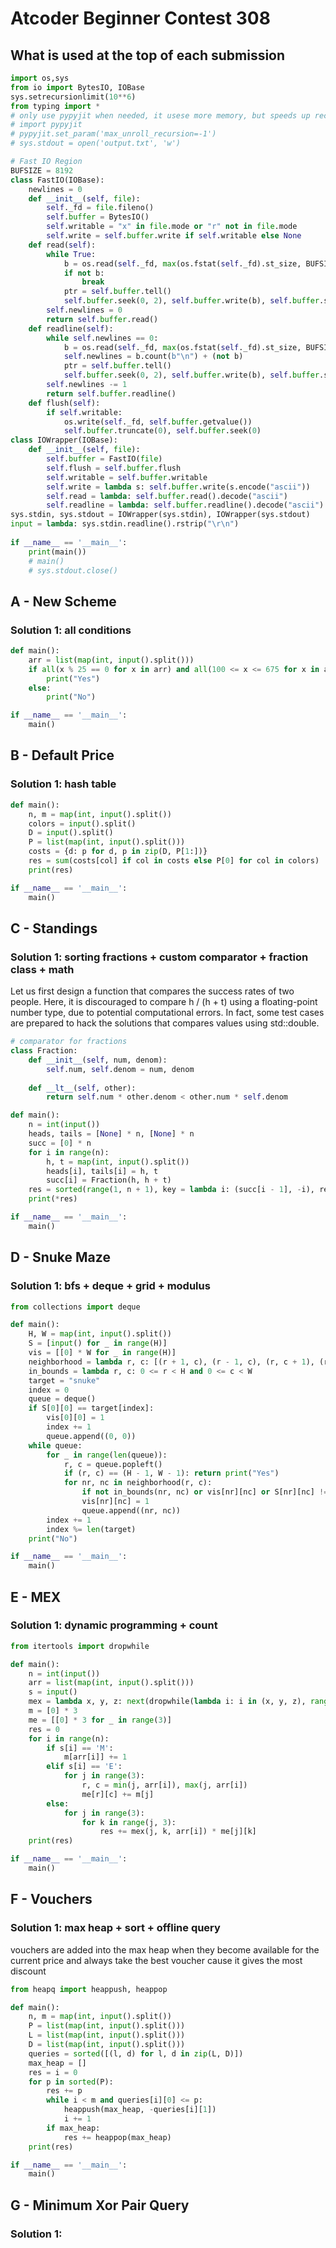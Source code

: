 # Atcoder Beginner Contest 308

## What is used at the top of each submission

```py
import os,sys
from io import BytesIO, IOBase
sys.setrecursionlimit(10**6)
from typing import *
# only use pypyjit when needed, it usese more memory, but speeds up recursion in pypy
# import pypyjit
# pypyjit.set_param('max_unroll_recursion=-1')
# sys.stdout = open('output.txt', 'w')

# Fast IO Region
BUFSIZE = 8192
class FastIO(IOBase):
    newlines = 0
    def __init__(self, file):
        self._fd = file.fileno()
        self.buffer = BytesIO()
        self.writable = "x" in file.mode or "r" not in file.mode
        self.write = self.buffer.write if self.writable else None
    def read(self):
        while True:
            b = os.read(self._fd, max(os.fstat(self._fd).st_size, BUFSIZE))
            if not b:
                break
            ptr = self.buffer.tell()
            self.buffer.seek(0, 2), self.buffer.write(b), self.buffer.seek(ptr)
        self.newlines = 0
        return self.buffer.read()
    def readline(self):
        while self.newlines == 0:
            b = os.read(self._fd, max(os.fstat(self._fd).st_size, BUFSIZE))
            self.newlines = b.count(b"\n") + (not b)
            ptr = self.buffer.tell()
            self.buffer.seek(0, 2), self.buffer.write(b), self.buffer.seek(ptr)
        self.newlines -= 1
        return self.buffer.readline()
    def flush(self):
        if self.writable:
            os.write(self._fd, self.buffer.getvalue())
            self.buffer.truncate(0), self.buffer.seek(0)
class IOWrapper(IOBase):
    def __init__(self, file):
        self.buffer = FastIO(file)
        self.flush = self.buffer.flush
        self.writable = self.buffer.writable
        self.write = lambda s: self.buffer.write(s.encode("ascii"))
        self.read = lambda: self.buffer.read().decode("ascii")
        self.readline = lambda: self.buffer.readline().decode("ascii")
sys.stdin, sys.stdout = IOWrapper(sys.stdin), IOWrapper(sys.stdout)
input = lambda: sys.stdin.readline().rstrip("\r\n")
                    
if __name__ == '__main__':
    print(main())
    # main()
    # sys.stdout.close()
```

## A - New Scheme 

### Solution 1: all conditions

```py
def main():
    arr = list(map(int, input().split()))
    if all(x % 25 == 0 for x in arr) and all(100 <= x <= 675 for x in arr) and all(y >= x for x, y in zip(arr, arr[1:])):
        print("Yes")
    else:
        print("No")

if __name__ == '__main__':
    main()
```

## B - Default Price 

### Solution 1: hash table

```py
def main():
    n, m = map(int, input().split())
    colors = input().split()
    D = input().split()
    P = list(map(int, input().split()))
    costs = {d: p for d, p in zip(D, P[1:])}
    res = sum(costs[col] if col in costs else P[0] for col in colors)
    print(res)

if __name__ == '__main__':
    main()
```

## C - Standings 

### Solution 1: sorting fractions + custom comparator + fraction class + math

Let us first design a function that compares the success rates of two people. Here, it is discouraged to compare h / (h + t)
using a floating-point number type, due to potential computational errors. In fact, some test cases are prepared to hack the solutions that compares values using std::double.

```py
# comparator for fractions
class Fraction:
    def __init__(self, num, denom):
        self.num, self.denom = num, denom
    
    def __lt__(self, other):
        return self.num * other.denom < other.num * self.denom

def main():
    n = int(input())
    heads, tails = [None] * n, [None] * n
    succ = [0] * n
    for i in range(n):
        h, t = map(int, input().split())
        heads[i], tails[i] = h, t
        succ[i] = Fraction(h, h + t)
    res = sorted(range(1, n + 1), key = lambda i: (succ[i - 1], -i), reverse = True)
    print(*res)

if __name__ == '__main__':
    main()
```

## D - Snuke Maze 

### Solution 1:  bfs + deque + grid + modulus

```py
from collections import deque

def main():
    H, W = map(int, input().split())
    S = [input() for _ in range(H)]
    vis = [[0] * W for _ in range(H)]
    neighborhood = lambda r, c: [(r + 1, c), (r - 1, c), (r, c + 1), (r, c - 1)]
    in_bounds = lambda r, c: 0 <= r < H and 0 <= c < W
    target = "snuke"
    index = 0
    queue = deque()
    if S[0][0] == target[index]:
        vis[0][0] = 1
        index += 1
        queue.append((0, 0))
    while queue:
        for _ in range(len(queue)):
            r, c = queue.popleft()
            if (r, c) == (H - 1, W - 1): return print("Yes")
            for nr, nc in neighborhood(r, c):
                if not in_bounds(nr, nc) or vis[nr][nc] or S[nr][nc] != target[index]: continue
                vis[nr][nc] = 1
                queue.append((nr, nc))
        index += 1
        index %= len(target)
    print("No")

if __name__ == '__main__':
    main()
```

## E - MEX 

### Solution 1:  dynamic programming + count

```py
from itertools import dropwhile

def main():
    n = int(input())
    arr = list(map(int, input().split()))
    s = input()
    mex = lambda x, y, z: next(dropwhile(lambda i: i in (x, y, z), range(4)))
    m = [0] * 3
    me = [[0] * 3 for _ in range(3)]
    res = 0
    for i in range(n):
        if s[i] == 'M':
            m[arr[i]] += 1
        elif s[i] == 'E':
            for j in range(3):
                r, c = min(j, arr[i]), max(j, arr[i])
                me[r][c] += m[j]
        else:
            for j in range(3):
                for k in range(j, 3):
                    res += mex(j, k, arr[i]) * me[j][k]
    print(res)

if __name__ == '__main__':
    main()
```

## F - Vouchers 

### Solution 1: max heap + sort + offline query

vouchers are added into the max heap when they become available for the current price and always take the best voucher cause it gives the most discount

```py
from heapq import heappush, heappop

def main():
    n, m = map(int, input().split())
    P = list(map(int, input().split()))
    L = list(map(int, input().split()))
    D = list(map(int, input().split()))
    queries = sorted([(l, d) for l, d in zip(L, D)])
    max_heap = []
    res = i = 0
    for p in sorted(P):
        res += p
        while i < m and queries[i][0] <= p:
            heappush(max_heap, -queries[i][1])
            i += 1
        if max_heap:
            res += heappop(max_heap)
    print(res)

if __name__ == '__main__':
    main()
```

## G - Minimum Xor Pair Query 

### Solution 1: 

```py

```
